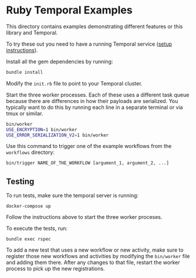 # Ruby Temporal Examples

This directory contains examples demonstrating different features or this library and Temporal.

To try these out you need to have a running Temporal service ([setup instructions](https://github.com/coinbase/temporal-ruby#installing-dependencies)).

Install all the gem dependencies by running:

```sh
bundle install
```

Modify the `init.rb` file to point to your Temporal cluster.

Start the three worker processes. Each of these uses a different task queue because there are differences
in how their payloads are serialized. You typically want to do this by running each line in a separate
terminal or via tmux or similar.

```sh
bin/worker
USE_ENCRYPTION=1 bin/worker
USE_ERROR_SERIALIZATION_V2=1 bin/worker
```

Use this command to trigger one of the example workflows from the `workflows` directory:

```sh
bin/trigger NAME_OF_THE_WORKFLOW [argument_1, argument_2, ...]
```
## Testing

To run tests, make sure the temporal server is running:
```shell
docker-compose up
```

Follow the instructions above to start the three worker proceses.

To execute the tests, run:
```shell
bundle exec rspec
```
To add a new test that uses a new workflow or new activity, make sure to register those new
workflows and activities by modifying the `bin/worker` file and adding them there. After any
changes to that file, restart the worker process to pick up the new registrations.

